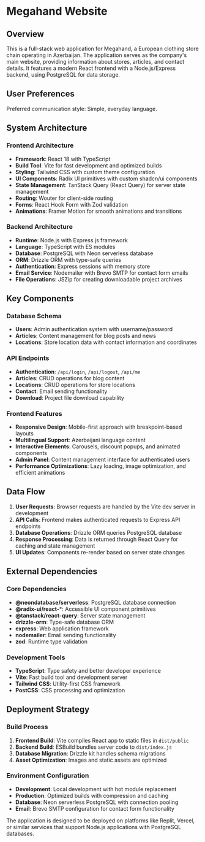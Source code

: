 # Megahand Website

## Overview

This is a full-stack web application for Megahand, a European clothing store chain operating in Azerbaijan. The application serves as the company's main website, providing information about stores, articles, and contact details. It features a modern React frontend with a Node.js/Express backend, using PostgreSQL for data storage.

## User Preferences

Preferred communication style: Simple, everyday language.

## System Architecture

### Frontend Architecture
- **Framework**: React 18 with TypeScript
- **Build Tool**: Vite for fast development and optimized builds
- **Styling**: Tailwind CSS with custom theme configuration
- **UI Components**: Radix UI primitives with custom shadcn/ui components
- **State Management**: TanStack Query (React Query) for server state management
- **Routing**: Wouter for client-side routing
- **Forms**: React Hook Form with Zod validation
- **Animations**: Framer Motion for smooth animations and transitions

### Backend Architecture
- **Runtime**: Node.js with Express.js framework
- **Language**: TypeScript with ES modules
- **Database**: PostgreSQL with Neon serverless database
- **ORM**: Drizzle ORM with type-safe queries
- **Authentication**: Express sessions with memory store
- **Email Service**: Nodemailer with Brevo SMTP for contact form emails
- **File Operations**: JSZip for creating downloadable project archives

## Key Components

### Database Schema
- **Users**: Admin authentication system with username/password
- **Articles**: Content management for blog posts and news
- **Locations**: Store location data with contact information and coordinates

### API Endpoints
- **Authentication**: `/api/login`, `/api/logout`, `/api/me`
- **Articles**: CRUD operations for blog content
- **Locations**: CRUD operations for store locations
- **Contact**: Email sending functionality
- **Download**: Project file download capability

### Frontend Features
- **Responsive Design**: Mobile-first approach with breakpoint-based layouts
- **Multilingual Support**: Azerbaijani language content
- **Interactive Elements**: Carousels, discount popups, and animated components
- **Admin Panel**: Content management interface for authenticated users
- **Performance Optimizations**: Lazy loading, image optimization, and efficient animations

## Data Flow

1. **User Requests**: Browser requests are handled by the Vite dev server in development
2. **API Calls**: Frontend makes authenticated requests to Express API endpoints
3. **Database Operations**: Drizzle ORM queries PostgreSQL database
4. **Response Processing**: Data is returned through React Query for caching and state management
5. **UI Updates**: Components re-render based on server state changes

## External Dependencies

### Core Dependencies
- **@neondatabase/serverless**: PostgreSQL database connection
- **@radix-ui/react-***: Accessible UI component primitives
- **@tanstack/react-query**: Server state management
- **drizzle-orm**: Type-safe database ORM
- **express**: Web application framework
- **nodemailer**: Email sending functionality
- **zod**: Runtime type validation

### Development Tools
- **TypeScript**: Type safety and better developer experience
- **Vite**: Fast build tool and development server
- **Tailwind CSS**: Utility-first CSS framework
- **PostCSS**: CSS processing and optimization

## Deployment Strategy

### Build Process
1. **Frontend Build**: Vite compiles React app to static files in `dist/public`
2. **Backend Build**: ESBuild bundles server code to `dist/index.js`
3. **Database Migration**: Drizzle kit handles schema migrations
4. **Asset Optimization**: Images and static assets are optimized

### Environment Configuration
- **Development**: Local development with hot module replacement
- **Production**: Optimized builds with compression and caching
- **Database**: Neon serverless PostgreSQL with connection pooling
- **Email**: Brevo SMTP configuration for contact form functionality

The application is designed to be deployed on platforms like Replit, Vercel, or similar services that support Node.js applications with PostgreSQL databases.